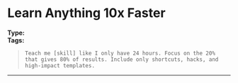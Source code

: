 # Learn Anything 10x Faster

**Type:**   
**Tags:** 

> `Teach me [skill] like I only have 24 hours. Focus on the 20% that gives 80% of results. Include only shortcuts, hacks, and high-impact templates.`

---